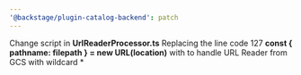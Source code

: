```yaml
---
'@backstage/plugin-catalog-backend': patch
---
```


Change script in **UrlReaderProcessor.ts** Replacing the line code 127 **const { pathname: filepath } = new URL(location)** with to handle URL Reader from GCS with wildcard \*

